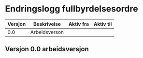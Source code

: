 # Endringslogg fullbyrdelsesordre

| Versjon | Beskrivelse   | Aktiv fra | Aktiv til |
| ------- | ------------- | --------- | --------- |
| 0.0     | Arbeidsverson |           |           |

## Versjon 0.0 arbeidsversjon
